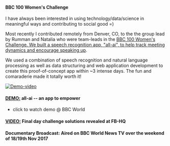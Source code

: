 #### BBC 100 Women's Challenge

I have always been interested in using technology/data/science in meaningful ways and contributing to social good =) 

Most recently I contributed remotely from Denver, CO, to the the group lead by Rumman and Natalia who were team-leads in the [BBC 100 Women's Challenge. We built a speech recognition app, "all-ai", to help track meeting dynamics and encourage speaking up](http://www.bbc.co.uk/mediacentre/latestnews/2017/bbc-100-women-challenge-2017-silicon-valley-reveal-solution).   

We used a combination of speech recognition and natural language processing as well as data structuring and web application development to create this proof-of-concept app within ~3 intense days. The fun and comaraderie made it totally worth it!

[![Demo-video](https://hengrumay.github.io/img/projects/bbc100women_all-ai_appDemo.png)](http://www.bbc.com/news/av/world-41531054/100-women-an-app-to-help-you-speak-up-in-meetings)
#### [DEMO:](http://www.bbc.com/news/av/world-41531054/100-women-an-app-to-help-you-speak-up-in-meetings) all-ai -- an app to empower    
* click to watch demo @ BBC World

#### [VIDEO:](https://www.facebook.com/BBC100women/videos/1537111543020785/) Final day challenge solutions revealed at FB-HQ  

#### Documentary Broadcast: Aired on BBC World News TV over the weekend of 18/19th Nov 2017
 



